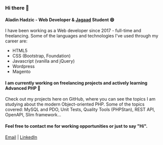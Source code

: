 ### Hi there 👋

#### Aladin Hadzic - Web Developer & [Jagaad](https://academy.jagaad.com) Student 😄
I have been working as a Web developer since 2017 - full-time and freelancing. 
Some of the languages and technologies I've used through my career are:
- HTML5 
- CSS (Bootstrap, Foundation)
- Javascript (vanilla and jQuery)
- Wordpress
- Magento

#### I am currently working on freelancing projects and actively learning **Advanced PHP** 🔭
Check out my projects here on GitHub, where you can see the topics I am studying about the modern Object-oriented PHP.
Some of the topics covered: MySQL and PDO, Unit Tests, Quality Tools (PHPStan), REST API, OpenAPI, Slim framework...

#### Feel free to contact me for working opportunities or just to say "Hi". 

[Email](aladinhadziic@gmail.com) |	[LinkedIn](https://www.linkedin.com/in/aladin-hadžić-96521614a/)

<!--
**DSOTMN/DSOTMN** is a ✨ _special_ ✨ repository because its `README.md` (this file) appears on your GitHub profile.

Here are some ideas to get you started:

- 🔭 I’m currently working on ...
- 🌱 I’m currently learning ...
- 👯 I’m looking to collaborate on ...
- 🤔 I’m looking for help with ...
- 💬 Ask me about ...
- 📫 How to reach me: ...
- 😄 Pronouns: ...
- ⚡ Fun fact: ...
-->
